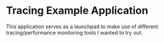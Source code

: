 # Tracing Example Application

This application serves as a launchpad to make use of different tracing/performance monitoring tools I wanted to try out.
